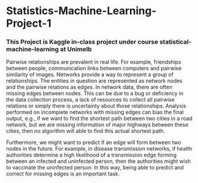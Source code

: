 # Statistics-Machine-Learning-Project-1

### This Project is Kaggle in-class project under course statistical-machine-learning at Unimelb

Pairwise relationships are prevalent in real life. For example, friendships between people, communication links between computers and pairwise similarity of images. Networks provide a way to represent a group of relationships. The entities in question are represented as network nodes and the pairwise relations as edges.
In network data, there are often missing edges between nodes. This can be due to a bug or deficiency in the data collection process, a lack of resources to collect all pairwise relations or simply there is uncertainty about those relationships. Analysis performed on incomplete networks with missing edges can bias the final output, e.g., if we want to find the shortest path between two cities in a road network, but we are missing information of major highways between these cities, then no algorithm will able to find this actual shortest path.

Furthermore, we might want to predict if an edge will form between two nodes in the future. For example, in disease transmission networks, if health authorities determine a high likelihood of a transmission edge forming between an infected and uninfected person, then the authorities might wish to vaccinate the uninfected person. In this way, being able to predict and correct for missing edges is an important task.


